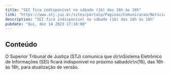 ```yaml
---
title: "SEI fica indisponível no sábado (16) das 16h às 18h"
link: "https://www.stj.jus.br/sites/portalp/Paginas/Comunicacao/Noticias/2023/14122023-SEI-fica-indisponivel-no-sabado--16--das-16h-as-18h.aspx"
description: "SEI fica indisponível no sábado (16) das 16h às 18h"
pubdate: "Qui, dez 14 2023 17:16:00"
---
```


## Conteúdo

​O Superior Tribunal de Justiça (STJ) comunica que o\r\nSistema Eletrônico de Informações (SEI) ficará indisponível no próximo sábado\r\n(16), das 16h às 18h, para atualização de versão.
